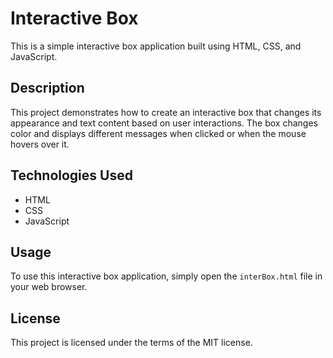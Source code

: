 # Interactive Box

This is a simple interactive box application built using HTML, CSS, and JavaScript.

## Description

This project demonstrates how to create an interactive box that changes its appearance and text content based on user interactions. The box changes color and displays different messages when clicked or when the mouse hovers over it.

## Technologies Used

- HTML
- CSS
- JavaScript

## Usage

To use this interactive box application, simply open the `interBox.html` file in your web browser.

## License

This project is licensed under the terms of the MIT license.
